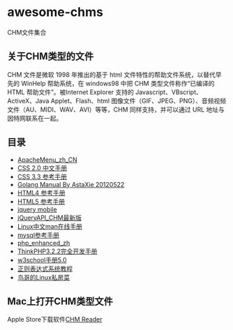 # awesome-chms

CHM文件集合

## 关于CHM类型的文件

CHM 文件是微软 1998 年推出的基于 html 文件特性的帮助文件系统，以替代早先的 WinHelp 帮助系统，在 windows98 中把 CHM 类型文件称作“已编译的 HTML 帮助文件”。被Internet Explorer 支持的 Javascript、VBscript、ActiveX、Java Applet、Flash、html 图像文件（GIF、JPEG、PNG）、音频视频文件（AU、MIDI、WAV、AVI）等等，CHM 同样支持，并可以通过 URL 地址与因特网联系在一起。

## 目录

* [ApacheMenu_zh_CN]()
* [CSS 2.0 中文手册]()
* [CSS 3.3 参考手册]()
* [Golang Manual By AstaXie 20120522]()
* [HTML4 参考手册]()
* [HTML5 参考手册]()
* [jquery mobile]()
* [jQueryAPI_CHM最新版]()
* [Linux中文man在线手册]()
* [mysql参考手册]()
* [php_enhanced_zh]()
* [ThinkPHP3.2.2完全开发手册]()
* [w3school手册5.0]()
* [正则表达式系统教程]()
* [鸟哥的Linux私房菜]()

## Mac上打开CHM类型文件

Apple Store下载软件[CHM Reader](https://itunes.apple.com/cn/app/chm-reader/id424182884?mt=12)